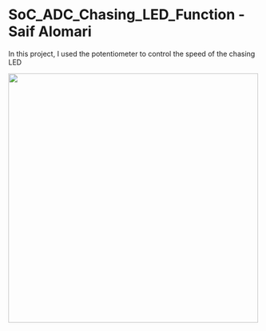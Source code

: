 # SoC_ADC_Chasing_LED_Function - Saif Alomari

In this project, I used the potentiometer to control the speed of the chasing LED


<img src='./pictures/gif_demo.gif' width='500'>

